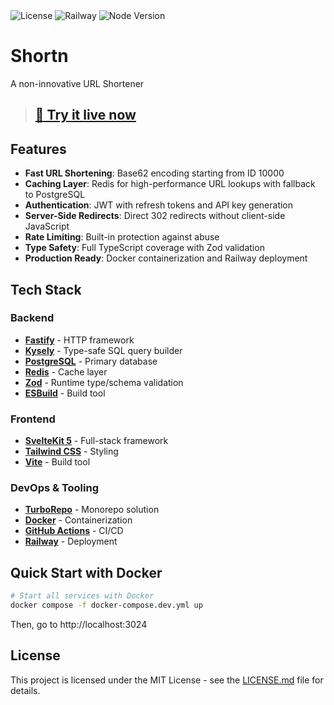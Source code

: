 <div align="left">
    <img src="https://img.shields.io/badge/license-MIT-blue.svg?logo=mit" alt="License" />
    <img src="https://img.shields.io/badge/Deployment-Railway-blueviolet" alt="Railway" />
    <img src="https://img.shields.io/badge/node-v24-44883e?logo=nodedotjs" alt="Node Version" />
</div>

# Shortn

A non-innovative URL Shortener

> ## **[🚀 Try it live now ](https://shortn.up.railway.app)**

## Features

- **Fast URL Shortening**: Base62 encoding starting from ID 10000
- **Caching Layer**: Redis for high-performance URL lookups with fallback to PostgreSQL
- **Authentication**: JWT with refresh tokens and API key generation
- **Server-Side Redirects**: Direct 302 redirects without client-side JavaScript
- **Rate Limiting**: Built-in protection against abuse
- **Type Safety**: Full TypeScript coverage with Zod validation
- **Production Ready**: Docker containerization and Railway deployment

## Tech Stack

### Backend

- **[Fastify](https://fastify.dev/)** - HTTP framework
- **[Kysely](https://kysely.dev/)** - Type-safe SQL query builder
- **[PostgreSQL](https://www.postgresql.org/)** - Primary database
- **[Redis](https://redis.io/)** - Cache layer
- **[Zod](https://zod.dev/)** - Runtime type/schema validation
- **[ESBuild](https://esbuild.github.io/)** - Build tool

### Frontend

- **[SvelteKit 5](https://kit.svelte.dev/)** - Full-stack framework
- **[Tailwind CSS](https://tailwindcss.com/)** - Styling
- **[Vite](https://vite.dev)** - Build tool

### DevOps & Tooling

- **[TurboRepo](https://turbo.build/repo)** - Monorepo solution
- **[Docker](https://www.docker.com/)** - Containerization
- **[GitHub Actions](https://github.com/features/actions)** - CI/CD
- **[Railway](https://railway.app)** - Deployment

## Quick Start with Docker

```bash
# Start all services with Docker
docker compose -f docker-compose.dev.yml up
```

Then, go to http://localhost:3024

## License

This project is licensed under the MIT License - see the [LICENSE.md](LICENSE.md) file for details.
